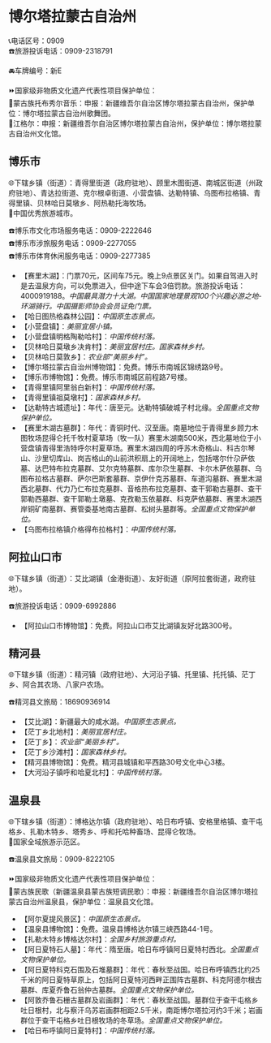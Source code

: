 # 博尔塔拉蒙古自治州  
📞电话区号：0909  
☎️旅游投诉电话：0909-2318791  
  
🚘车牌编号：新E  
  
⏩国家级非物质文化遗产代表性项目保护单位：  
🔸蒙古族托布秀尔音乐：申报：新疆维吾尔自治区博尔塔拉蒙古自治州，保护单位：博尔塔拉蒙古自治州歌舞团。  
🔸江格尔：申报：新疆维吾尔自治区博尔塔拉蒙古自治州，保护单位：博尔塔拉蒙古自治州文化馆。  

## 博乐市  
🌐下辖乡镇（街道）：青得里街道（政府驻地）、顾里木图街道、南城区街道（州政府驻地）、青达拉街道、克尔根卓街道、小营盘镇、达勒特镇、乌图布拉格镇、青得里镇、贝林哈日莫墩乡、阿热勒托海牧场。  
🏅中国优秀旅游城市。  
  
☎️博乐市文化市场服务电话：0909-2222646  
☎️博乐市涉旅服务电话：0909-2277055  
☎️博乐市体育休闲服务电话：0909-2277385  
  
* 【赛里木湖】：门票70元，区间车75元。晚上9点景区关门。如果自驾进入时是去温泉方向，可以免票进入，但中途下车会3倍罚款。旅游投诉电话：4000919188。*中国最具潜力十大湖。中国国家地理景观100个兴趣必游之地-环湖骑行。中国摄影师协会会员证免门票。*  
* 【哈日图热格森林公园】：*中国原生态景点。*  
* 【小营盘镇】：*美丽宜居小镇。*  
* 【小营盘镇明格陶勒哈村】：*中国传统村落。*  
* 【贝林哈日莫墩乡决肯村】：*美丽宜居村庄。国家森林乡村。*  
* 【贝林哈日莫敦乡】：*农业部“美丽乡村”。*  
* 【博尔塔拉蒙古自治州博物馆】：免费。博乐市南城区锦绣路9号。  
* 【博乐市博物馆】：免费。博乐市南城区前程路7号楼。  
* 【青得里镇阿里翁白新村】：*中国传统村落。*  
* 【青得里镇祖莫墩村】：*国家森林乡村。*  
* 【达勒特古城遗址】：年代：唐至元。达勒特镇破城子村北缘。*全国重点文物保护单位。*  
* 【赛里木湖古墓群】：年代：青铜时代、汉至唐。南墓地位于青得里乡顾力木图牧场昆得仑托千牧村夏草场（牧一队）赛里木湖南500米，西北墓地位于小营盘镇青得里浩特呼尔村夏草场。赛里木湖四周的呼苏木奇格山、科古尔琴山、沙里切库山、岗吉格山的山前洪积扇上的开阔地上，包括喀尔什尕萨依墓、达巴特布拉克墓群、艾尔克特墓群、库尔尕生墓群、卡尔木萨依墓群、乌图布拉格古墓群、萨尔巴斯套墓群、京伊什克苏墓群、车道沟墓群、赛里木湖西北墓群、代力乃仁布拉克墓群、音格热布拉克墓群、查干郭勒古墓群、查干郭勒西墓群、查干郭勒土墩墓、克孜勒玉依墓群、科克萨依墓群、赛里木湖西岸铜矿南墓群、赛管委基地南古墓群、松树头墓群等。*全国重点文物保护单位。*  
* 【乌图布拉格镇介格得布拉格村】：*中国传统村落。*  

## 阿拉山口市  
🌐下辖乡镇（街道）：艾比湖镇（金港街道）、友好街道（原阿拉套街道，政府驻地）。  
  
☎️旅游投诉电话：0909-6992886  
  
* 【阿拉山口市博物馆】：免费。阿拉山口市艾比湖镇友好北路300号。  

## 精河县  
🌐下辖乡镇（街道）：精河镇（政府驻地）、大河沿子镇、托里镇、托托镇、茫丁乡、阿合其农场、八家户农场。  
  
☎️精河县文旅局：18690936914  
  
* 【艾比湖】：新疆最大的咸水湖。*中国原生态景点。*  
* 【茫丁乡北地村】：*美丽宜居村庄。*  
* 【茫丁乡】：*农业部“美丽乡村”。*  
* 【茫丁乡沙滩村】：*国家森林乡村。*  
* 【精河县博物馆】：免费。精河县城镇和平西路30号文化中心3楼。  
* 【大河沿子镇呼和哈夏北村】：*中国传统村落。*  

## 温泉县  
🌐下辖乡镇（街道）：博格达尔镇（政府驻地）、哈日布呼镇、安格里格镇、查干屯格乡、扎勒木特乡、塔秀乡、呼和托哈种畜场、昆得仑牧场。  
🚩国家全域旅游示范区。  
  
☎️温泉县文旅局：0909-8222105  
  
⏩国家级非物质文化遗产代表性项目保护单位：  
🔸蒙古族民歌（新疆温泉县蒙古族短调民歌）：申报：新疆维吾尔自治区博尔塔拉蒙古自治州温泉县，保护单位：温泉县文化馆。  
  
* 【阿尔夏提风景区】：*中国原生态景点。*  
* 【温泉县博物馆】：免费。温泉县博格达尔镇三峡西路44-1号。  
* 【扎勒木特乡博格达尔村】：*全国乡村旅游重点村。*  
* 【阿日夏特石人墓】：年代：隋至唐。哈日布呼镇阿日夏特村西北。*全国重点文物保护单位。*  
* 【阿日夏特科克石围及石堆墓群】：年代：春秋至战国。哈日布呼镇西北约25千米的阿日夏特草原上，包括阿日夏特河西畔正围阵古墓群、科克阿德尔根古墓群、库夏乔鲁石翁仲古墓群。*全国重点文物保护单位。*  
* 【阿敦乔鲁石栅古墓群及岩画群】：年代：春秋至战国。墓群位于查干屯格乡吐日根村，北与察汗乌苏岩画群相距2.5千米，南距博尔塔拉河约3千米；岩画群位于查干屯格乡吐日根牧场的冬草场。*全国重点文物保护单位。*  
* 【哈日布呼镇阿日夏特村】：*中国传统村落。*  